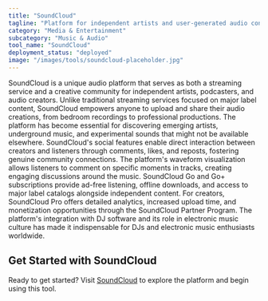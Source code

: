 ```yaml
---
title: "SoundCloud"
tagline: "Platform for independent artists and user-generated audio content"
category: "Media & Entertainment"
subcategory: "Music & Audio"
tool_name: "SoundCloud"
deployment_status: "deployed"
image: "/images/tools/soundcloud-placeholder.jpg"
---
```

SoundCloud is a unique audio platform that serves as both a streaming service and a creative community for independent artists, podcasters, and audio creators. Unlike traditional streaming services focused on major label content, SoundCloud empowers anyone to upload and share their audio creations, from bedroom recordings to professional productions. The platform has become essential for discovering emerging artists, underground music, and experimental sounds that might not be available elsewhere. SoundCloud's social features enable direct interaction between creators and listeners through comments, likes, and reposts, fostering genuine community connections. The platform's waveform visualization allows listeners to comment on specific moments in tracks, creating engaging discussions around the music. SoundCloud Go and Go+ subscriptions provide ad-free listening, offline downloads, and access to major label catalogs alongside independent content. For creators, SoundCloud Pro offers detailed analytics, increased upload time, and monetization opportunities through the SoundCloud Partner Program. The platform's integration with DJ software and its role in electronic music culture has made it indispensable for DJs and electronic music enthusiasts worldwide.
## Get Started with SoundCloud

Ready to get started? Visit [SoundCloud](https://soundcloud.com) to explore the platform and begin using this tool.
